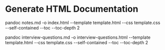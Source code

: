 # Generate HTML Documentation
pandoc notes.md -o index.html --template template.html --css template.css --self-contained --toc --toc-depth 2

pandoc interview-questions.md -o interview-questions.html --template template.html --css template.css --self-contained --toc --toc-depth 2